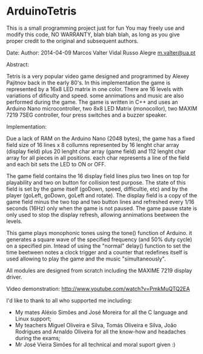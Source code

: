 ArduinoTetris
=============

This is a small programming project just for fun
You may freely use and modify this code, NO WARRANTY, blah blah blah,
as long as you give proper credit to the original and subsequent authors.

Date:        Author:
2014-04-09   Marcos Valter Vidal Russo Alegre <m.valter@ua.pt>

Abstract:

Tetris is a very popular video game designed and programmed by Alexey Pajitnov back in the early 80's.
In this implementation the game is represented by a 16x8 LED matrix in one color. There are 16 levels with variations of dificulty and speed. some annimations and music are also performed during the game.
The game is written in C++ and uses an Arduino Nano microcontroller, two 8x8 LED Matrix (monocollor), two MAXIM 7219 7SEG controller, four press switches and a buzzer speaker.

Implementation:

Due a lack of RAM on the Arduino Nano (2048 bytes), the game has a fixed field size of 16 lines x 8 collumns represented by 16 lenght char array (display field) plus 20 lenght char array (game field) and 112 lenght char array for all pieces in all positions. each char represents a line of the field and each bit sets the LED to ON or OFF.

The game field contains the 16 display field lines plus two lines on top for playability and two on button for collision test purpose. The state of this field is set by the game itself (goDown, speed, difficultie, etc) and by the player (goLeft, goDown, goLeft and rotate). The display field is a copy of the game field minus the two top and two button lines and refreshed every 1/16 seconds (16Hz) only when the game is not paused. The game pause state is only used to stop the display refresh, allowing annimations beetween the levels.

This game plays monophonic tones using the tone() function of Arduino. it generates a square wave of the specified frequency (and 50% duty cycle) on a specified pin. Intead of using the "normal" delay() function to set the time beetween notes a clock trigger and a counter that redefines itself is used allowing to play the game and the music "simultaneously".

All modules are designed from scratch including the MAXIME 7219 display driver.

Video demonstration:
http://www.youtube.com/watch?v=PmkMuQTQ2EA


I'd like to thank to all who supported me including:

- My mates Aléxio Simões and José Moreira for all the C language and Linux support;
- My teachers Miguel Oliveira e Silva, Tomás Oliveira e Silva, João Rodrigues and Arnaldo Oliveira for all the know-how and headaches during the exams;
- Mr José Vieira Simões for all technical and moral suport given :)

